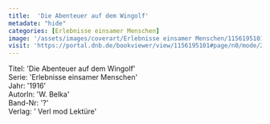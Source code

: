 ```yaml
---
title:  'Die Abenteuer auf dem Wingolf'
metadate: "hide"
categories: [Erlebnisse einsamer Menschen]
image: '/assets/images/coverart/Erlebnisse einsamer Menschen/1156195101_00000010.jpg'
visit: 'https://portal.dnb.de/bookviewer/view/1156195101#page/n0/mode/2up'
---
```

Titel: 'Die Abenteuer auf dem Wingolf' <br>
Serie: 'Erlebnisse einsamer Menschen' <br>
Jahr: '1916' <br>
AutorIn: 'W. Belka' <br>
Band-Nr: '?' <br>
Verlag: ' Verl mod Lektüre'